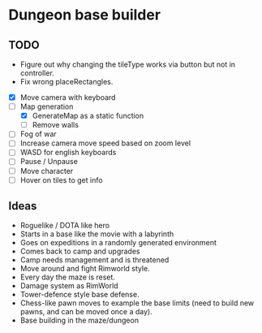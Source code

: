 # Dungeon base builder

## TODO

- Figure out why changing the tileType works via button but not in controller.
- Fix wrong placeRectangles.

- [x] Move camera with keyboard
- [ ] Map generation
  - [x] GenerateMap as a static function
  - [ ] Remove walls
- [ ] Fog of war
- [ ] Increase camera move speed based on zoom level
- [ ] WASD for english keyboards
- [ ] Pause / Unpause
- [ ] Move character
- [ ] Hover on tiles to get info

## Ideas

- Roguelike / DOTA like hero
- Starts in a base like the movie with a labyrinth
- Goes on expeditions in a randomly generated environment
- Comes back to camp and upgrades
- Camp needs management and is threatened
- Move around and fight Rimworld style.
- Every day the maze is reset.
- Damage system as RimWorld
- Tower-defence style base defense.
- Chess-like pawn moves to example the base limits (need to build new pawns, and can be moved once a day).
- Base building in the maze/dungeon
